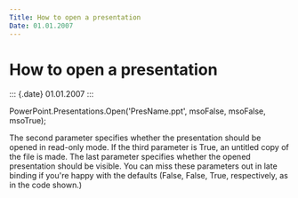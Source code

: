 ```yaml
---
Title: How to open a presentation
Date: 01.01.2007
---
```



How to open a presentation
==========================

::: {.date}
01.01.2007
:::

PowerPoint.Presentations.Open(\'PresName.ppt\', msoFalse, msoFalse,
msoTrue);

 

The second parameter specifies whether the presentation should be opened
in read-only mode. If the third parameter is True, an untitled copy of
the file is made. The last parameter specifies whether the opened
presentation should be visible. You can miss these parameters out in
late binding if you\'re happy with the defaults (False, False, True,
respectively, as in the code shown.)
